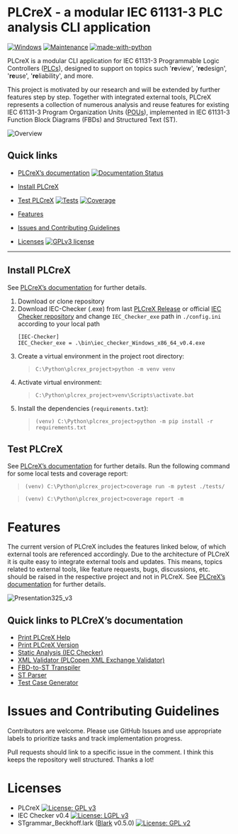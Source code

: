 # PLCreX - a modular IEC 61131-3 PLC analysis CLI application

[![Windows](https://svgshare.com/i/ZhY.svg)](https://svgshare.com/i/ZhY.svg)
[![Maintenance](https://img.shields.io/badge/Maintained%3F-yes-green.svg)](https://GitHub.com/Naereen/StrapDown.js/graphs/commit-activity)
[![made-with-python](https://img.shields.io/badge/Made%20with-Python-1f425f.svg)](https://www.python.org/)

PLCreX is a modular CLI application for IEC 61131-3 Programmable Logic Controllers ([PLCs](https://en.wikipedia.org/wiki/Programmable_logic_controller)), designed to support on topics such '**re**view', '**re**design', '**re**use', '**re**liability', and more.

This project is motivated by our research and will be extended by further features step by step. Together with integrated external tools, PLCreX represents a collection of numerous analysis and reuse features for existing IEC 61131-3 Program Organization Units ([POUs](https://en.wikipedia.org/wiki/IEC_61131-3#Program_organization_unit_(POU))), implemented in IEC 61131-3 Function Block Diagrams (FBDs) and Structured Text (ST).

![Overview](https://user-images.githubusercontent.com/92115516/230993845-8efdd42a-218d-4c65-af01-8ae3ab71d88d.svg)

## Quick links

* [PLCreX’s documentation](https://plcrex.readthedocs.io/en/latest/) [![Documentation Status](https://readthedocs.org/projects/plcrex/badge/?version=latest)](https://plcrex.readthedocs.io/en/latest/?badge=latest)
* [Install PLCreX](#install-plcrex)
* [Test PLCreX](#test-plcrex) [![Tests](https://img.shields.io/badge/Tests-passed-<COLOR>.svg)](https://shields.io/)
[![Coverage](https://img.shields.io/badge/coverage-99%25-<COLOR>.svg)](https://shields.io/)

* [Features](#features)
* [Issues and Contributing Guidelines](#issues-and-contributing-guidelines)
* [Licenses](#licenses) [![GPLv3 license](https://img.shields.io/badge/License-GPLv3-blue.svg)](http://perso.crans.org/besson/LICENSE.html)
---

## Install PLCreX
See [PLCreX’s documentation](https://plcrex.readthedocs.io/en/latest/) for further details.

1. Download or clone repository
2. Download IEC-Checker (.exe) from last [PLCreX Release](https://github.com/marwern/PLCreX/tags) or official [IEC Checker repository](https://github.com/jubnzv/iec-checker) and change `IEC_Checker_exe` path in `./config.ini` according to your local path
    ```console
    [IEC-Checker]
    IEC_Checker_exe = .\bin\iec_checker_Windows_x86_64_v0.4.exe
    ```
3. Create a virtual environment in the project root directory: 
    >`C:\Python\plcrex_project>python -m venv venv`
4. Activate virtual environment:
   >`C:\Python\plcrex_project>venv\Scripts\activate.bat`
5. Install the dependencies (`requirements.txt`):
   >`(venv) C:\Python\plcrex_project>python -m pip install -r requirements.txt`

   
## Test PLCreX
See [PLCreX’s documentation](https://plcrex.readthedocs.io/en/latest/) for further details.
Run the following command for some local tests and coverage report: 
>`(venv) C:\Python\plcrex_project>coverage run -m pytest ./tests/`

>`(venv) C:\Python\plcrex_project>coverage report -m`

# Features
The current version of PLCreX includes the features linked below, of which external tools are referenced accordingly.
Due to the architecture of PLCreX it is quite easy to integrate external tools and updates.
This means, topics related to external tools, like feature requests, bugs, discussions, etc. should be raised in the respective project and not in PLCreX. 
See [PLCreX’s documentation](https://plcrex.readthedocs.io/en/latest/) for further details.

![Presentation325_v3](https://user-images.githubusercontent.com/92115516/202925975-e4d7019b-a9a8-40a6-8f21-be137a4ba1c8.png)

## Quick links to PLCreX’s documentation
* [Print PLCreX Help](https://plcrex.readthedocs.io/en/latest/features.html#plcrex-help)
* [Print PLCreX Version](https://plcrex.readthedocs.io/en/latest/features.html#plcrex-version)
* [Static Analysis (IEC Checker)](https://plcrex.readthedocs.io/en/latest/iec_checker.html)
* [XML Validator (PLCopen XML Exchange Validator)](https://plcrex.readthedocs.io/en/latest/xml_checker.html)
* [FBD-to-ST Transpiler](https://plcrex.readthedocs.io/en/latest/fbd2st.html)
* [ST Parser](https://plcrex.readthedocs.io/en/latest/st2tree.html)
* [Test Case Generator](https://plcrex.readthedocs.io/en/latest/test_case_gen.html)


# Issues and Contributing Guidelines
Contributors are welcome. Please use GitHub Issues and use appropriate labels to prioritize tasks and track implementation progress. 

Pull requests should link to a specific issue in the comment. I think this keeps the repository well structured. Thanks a lot!


# Licenses
- PLCreX [![License: GPL v3](https://img.shields.io/badge/License-GPLv3-blue.svg)](https://www.gnu.org/licenses/gpl-3.0)
- IEC Checker v0.4  [![License: LGPL v3](https://img.shields.io/badge/License-LGPL%20v3-blue.svg)](https://www.gnu.org/licenses/lgpl-3.0)
- STgrammar_Beckhoff.lark ([Blark](https://github.com/klauer/blark) v0.5.0) [![License: GPL v2](https://img.shields.io/badge/License-GPLv2-blue.svg)](https://www.gnu.org/licenses/gpl-2.0)
